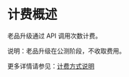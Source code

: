 # 计费概述

老品升级通过 API 调用次数计费。

说明：老品升级在公测阶段，不收取费用。

更多详情请参见：[计费方式说明](https://docs.jdcloud.com/cn/billing/pay-as-you-go)







     
    
